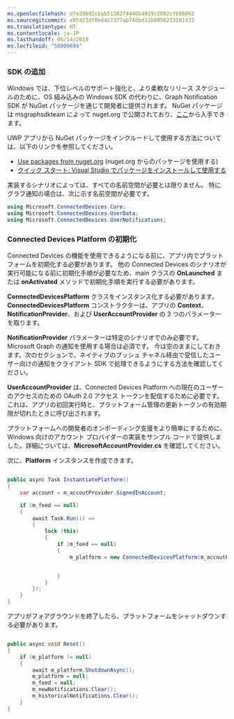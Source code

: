 ```yaml
---
ms.openlocfilehash: dfe29b92cbab51382f4440b4929c2082cfb9b062
ms.sourcegitcommit: e95423df0e4427377ab74dbd12b0056233181d32
ms.translationtype: HT
ms.contentlocale: ja-JP
ms.lasthandoff: 06/14/2019
ms.locfileid: "58909694"
---
```

### <a name="add-the-sdk"></a>SDK の追加

Windows では、下位レベルのサポート強化と、より柔軟なリリース スケジュールのために、OS 組み込みの Windows SDK の代わりに、Graph Notification SDK が NuGet パッケージを通じて開発者に提供されます。 NuGet パッケージは msgraphsdkteam によって nuget.org で公開されており、[ここ](https://www.nuget.org/profiles/msgraphsdkteam)から入手できます。 

UWP アプリから NuGet パッケージをインクルードして使用する方法については、以下のリンクを参照してください。 
* [Use packages from nuget.org](https://docs.microsoft.com/en-us/azure/devops/artifacts/nuget/upstream-sources?view=vsts&tabs=new-nav) \(nuget.org からのパッケージを使用する\)
* [クイック スタート: Visual Studio でパッケージをインストールして使用する](https://docs.microsoft.com/en-us/nuget/quickstart/install-and-use-a-package-in-visual-studio)




実装するシナリオによっては、すべての名前空間が必要とは限りません。 特にグラフ通知の場合は、次に示す名前空間が必要です。


```C#
using Microsoft.ConnectedDevices.Core;
using Microsoft.ConnectedDevices.UserData;
using Microsoft.ConnectedDevices.UserNotifications;

```


### <a name="initialize-the-connected-devices-platform"></a>Connected Devices Platform の初期化

Connected Devices の機能を使用できるようになる前に、アプリ内でプラットフォームを初期化する必要があります。 他の Connected Devices のシナリオが実行可能になる前に初期化手順が必要なため、main クラスの **OnLaunched** または **onActivated** メソッドで初期化手順を実行する必要があります。 

**ConnectedDevicesPlatform** クラスをインスタンス化する必要があります。 **ConnectedDevicesPlatform** コンストラクターは、アプリの **Context**、**NotificationProvider**、および **UserAccountProvider** の 3 つのパラメーターを取ります。

**NotificationProvider** パラメーターは特定のシナリオでのみ必要です。 Microsoft Graph の通知を使用する場合は必須です。 今は空のままにしておきます。次のセクションで、ネイティブのプッシュ チャネル経由で受信したユーザー向けの通知をクライアント SDK で処理できるようにする方法を確認してください。

**UserAccountProvider** は、Connected Devices Platform への現在のユーザーのアクセスのための OAuth 2.0 アクセス トークンを配信するために必要です。 これは、アプリの初回実行時と、プラットフォーム管理の更新トークンの有効期限が切れたときに呼び出されます。 

プラットフォームへの開発者のオンボーディング支援をより簡単にするために、Windows 向けのアカウント プロバイダーの実装をサンプル コードで提供しました。詳細については、**MicrosoftAccountProvider.cs** を確認してください。 

次に、**Platform** インスタンスを作成できます。 

```C#

public async Task InstantiatePlatform()
{
    var account = m_accoutProvider.SignedInAccount;

    if (m_feed == null)
    {
        await Task.Run(() =>
        {
            lock (this)
            {
                if (m_feed == null)
                {
                    m_platform = new ConnectedDevicesPlatform(m_accoutProvider, this);


                }
            }
        });
    }
}

```

アプリがフォアグラウンドを終了したら、プラットフォームをシャットダウンする必要があります。

```C#

public async void Reset()
{
    if (m_platform != null)
    {
        await m_platform.ShutdownAsync();
        m_platform = null;
        m_feed = null;
        m_newNotifications.Clear();
        m_historicalNotifications.Clear();
    }
}

```
